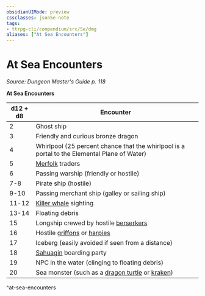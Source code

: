 ```yaml
---
obsidianUIMode: preview
cssclasses: json5e-note
tags:
- ttrpg-cli/compendium/src/5e/dmg
aliases: ["At Sea Encounters"]
---
```

# At Sea Encounters
*Source: Dungeon Master's Guide p. 118* 

**At Sea Encounters**

| d12 + d8 | Encounter |
|----------|-----------|
| 2 | Ghost ship |
| 3 | Friendly and curious bronze dragon |
| 4 | Whirlpool (25 percent chance that the whirlpool is a portal to the Elemental Plane of Water) |
| 5 | [Merfolk](3-Mechanics/CLI/bestiary/humanoid/merfolk.md) traders |
| 6 | Passing warship (friendly or hostile) |
| 7-8 | Pirate ship (hostile) |
| 9-10 | Passing merchant ship (galley or sailing ship) |
| 11-12 | [Killer whale](3-Mechanics/CLI/bestiary/beast/killer-whale.md) sighting |
| 13-14 | Floating debris |
| 15 | Longship crewed by hostile [berserkers](3-Mechanics/CLI/bestiary/humanoid/berserker.md) |
| 16 | Hostile [griffons](3-Mechanics/CLI/bestiary/monstrosity/griffon.md) or [harpies](3-Mechanics/CLI/bestiary/monstrosity/harpy.md) |
| 17 | Iceberg (easily avoided if seen from a distance) |
| 18 | [Sahuagin](3-Mechanics/CLI/bestiary/humanoid/sahuagin.md) boarding party |
| 19 | NPC in the water (clinging to floating debris) |
| 20 | Sea monster (such as a [dragon turtle](3-Mechanics/CLI/bestiary/dragon/dragon-turtle.md) or [kraken](3-Mechanics/CLI/bestiary/monstrosity/kraken.md)) |
^at-sea-encounters